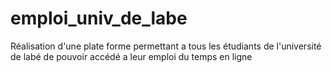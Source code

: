 # emploi_univ_de_labe
Réalisation d'une plate forme permettant a tous les étudiants de l'université de labé de pouvoir accédé a leur emploi du temps en ligne
